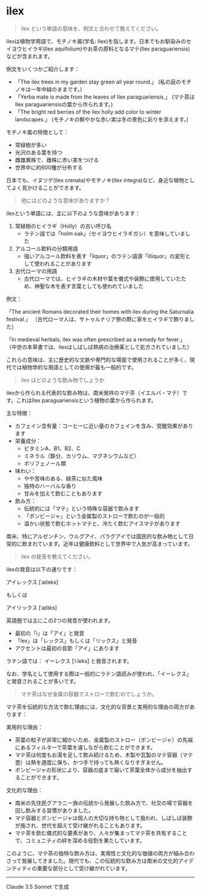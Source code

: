 # ilex

> ilex という単語の意味を、例文と合わせて教えてください。

ilexは植物学用語で、モチノキ属(学名: Ilex)を指します。日本でもお馴染みのセイヨウヒイラギ(Ilex aquifolium)やお茶の原料となるマテ(Ilex paraguariensis)などが含まれます。

例文をいくつかご紹介します：

 * 「The ilex trees in my garden stay green all year round.」 (私の庭のモチノキは一年中緑のままです。)
 * 「Yerba mate is made from the leaves of Ilex paraguariensis.」 (マテ茶はIlex paraguariensisの葉から作られます。)
 * 「The bright red berries of the ilex holly add color to winter landscapes.」 (モチノキの鮮やかな赤い実は冬の景色に彩りを添えます。)

モチノキ属の特徴として：

 * 常緑樹が多い
 * 光沢のある葉を持つ
 * 雌雄異株で、雌株に赤い実をつける
 * 世界中に約600種が分布する

日本でも、イヌツゲ(Ilex crenata)やモチノキ(Ilex integra)など、身近な植物としてよく見かけることができます。

> 他にはどのような意味がありますか？

ilexという単語には、主に以下のような意味があります：

1. 常緑樹のヒイラギ（Holly）の古い呼び名
   * ラテン語では「holm oak」（セイヨウヒイラギガシ）を意味していました
2. アルコール飲料の分類用語
   * 強いアルコール飲料を表す「liquor」のラテン語源「illiquor」の変形として使われることがあります
3. 古代ローマの用語
   * 古代ローマでは、ヒイラギの木材や葉を儀式や装飾に使用していたため、神聖な木を表す言葉としても使われていました

例文：

「The ancient Romans decorated their homes with ilex during the Saturnalia festival.」
（古代ローマ人は、サトゥルナリア祭の際に家をヒイラギで飾りました）

「In medieval herbals, ilex was often prescribed as a remedy for fever.」
（中世の本草書では、ilexはしばしば熱病の治療薬として処方されていました）

これらの意味は、主に歴史的な文脈や専門的な場面で使用されることが多く、現代では植物学的な用語としての使用が最も一般的です。

> ilex はどのような飲み物でしょうか

ilexから作られる代表的な飲み物は、南米発祥のマテ茶（イエルバ・マテ）です。これはIlex paraguariensisという植物の葉から作られます。

主な特徴：

 * カフェイン含有量：コーヒーに近い量のカフェインを含み、覚醒効果があります
 * 栄養成分：
   * ビタミンA、B1、B2、C
   * ミネラル（鉄分、カリウム、マグネシウムなど）
   * ポリフェノール類
 * 味わい：
   * やや苦味のある、緑茶に似た風味
   * 独特のハーバルな香り
   * 甘みを加えて飲むこともあります
 * 飲み方：
   * 伝統的には「マテ」という特殊な容器で飲みます
   * 「ボンビージャ」という金属製のストローで飲むのが一般的
   * 温かい状態で飲むホットマテと、冷たく飲むアイスマテがあります

南米、特にアルゼンチン、ウルグアイ、パラグアイでは国民的な飲み物として日常的に飲まれています。近年は健康飲料として世界中で人気が高まっています。

> ilex の発音を教えてください。

ilexの発音は以下の通りです：

アイレックス [ˈaɪleks]

もしくは

アイリックス [ˈaɪlɪks]

英語圏では主にこの2つの発音が使われます。

 * 最初の「i」は「アイ」と発音
 * 「lex」は「レックス」もしくは「リックス」と発音
 * アクセントは最初の音節「アイ」にあります

ラテン語では：
イーレクス [ˈiːleks]
と発音されます。

なお、学名として使用する際は一般的にラテン語読みが使われ、「イーレクス」と発音されることが多いです。

> マテ茶はなぜ金属の容器でストローで飲むのでしょうか。

マテ茶を伝統的な方法で飲む理由には、文化的な背景と実用的な理由の両方があります：

実用的な理由：

 * 茶葉の粒子が非常に細かいため、金属製のストロー（ボンビージャ）の先端にあるフィルターで茶葉を濾しながら飲むことができます。
 * マテ茶は何度もお湯を足して飲み続けるため、木製や瓦製のマテ容器（マテ壺）は熱を適度に保ち、かつ手で持っても熱くなりすぎません。
 * ボンビージャの形状により、容器の底まで届いて茶葉全体から成分を抽出することができます。

文化的な理由：

 * 南米の先住民グアラニー族の伝統から発展した飲み方で、社交の場で容器を回し飲みする習慣がありました。
 * マテ容器とボンビージャは個人の大切な持ち物として扱われ、しばしば装飾が施され、世代を超えて受け継がれることもあります。
 * マテ茶を飲む儀式的な要素があり、人々が集まってマテ茶を共有することで、コミュニティの絆を深める役割を果たしています。

このように、マテ茶の独特な飲み方は、実用性と文化的な価値の両方が組み合わさって発展してきました。現代でも、この伝統的な飲み方は南米の文化的アイデンティティの重要な部分として受け継がれています。

---
Claude 3.5 Sonnet で生成
